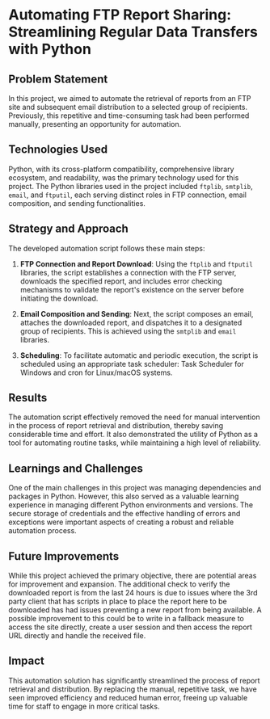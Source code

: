 # Automating FTP Report Sharing: Streamlining Regular Data Transfers with Python

## Problem Statement
In this project, we aimed to automate the retrieval of reports from an FTP site and subsequent email distribution to a selected group of recipients. Previously, this repetitive and time-consuming task had been performed manually, presenting an opportunity for automation.

## Technologies Used
Python, with its cross-platform compatibility, comprehensive library ecosystem, and readability, was the primary technology used for this project. The Python libraries used in the project included `ftplib`, `smtplib`, `email`, and `ftputil`, each serving distinct roles in FTP connection, email composition, and sending functionalities.

## Strategy and Approach
The developed automation script follows these main steps:

1. **FTP Connection and Report Download**: Using the `ftplib` and `ftputil` libraries, the script establishes a connection with the FTP server, downloads the specified report, and includes error checking mechanisms to validate the report's existence on the server before initiating the download.
   
2. **Email Composition and Sending**: Next, the script composes an email, attaches the downloaded report, and dispatches it to a designated group of recipients. This is achieved using the `smtplib` and `email` libraries.
   
3. **Scheduling**: To facilitate automatic and periodic execution, the script is scheduled using an appropriate task scheduler: Task Scheduler for Windows and cron for Linux/macOS systems.

## Results
The automation script effectively removed the need for manual intervention in the process of report retrieval and distribution, thereby saving considerable time and effort. It also demonstrated the utility of Python as a tool for automating routine tasks, while maintaining a high level of reliability.

## Learnings and Challenges
One of the main challenges in this project was managing dependencies and packages in Python. However, this also served as a valuable learning experience in managing different Python environments and versions. The secure storage of credentials and the effective handling of errors and exceptions were important aspects of creating a robust and reliable automation process.

## Future Improvements
While this project achieved the primary objective, there are potential areas for improvement and expansion. The additional check to verify the downloaded report is from the last 24 hours is due to issues where the 3rd party client that has scripts in place to place the report here to be downloaded has had issues preventing a new report from being available. A possible improvement to this could be to write in a fallback measure to access the site directly, create a user session and then access the report URL directly and handle the received file. 

## Impact
This automation solution has significantly streamlined the process of report retrieval and distribution. By replacing the manual, repetitive task, we have seen improved efficiency and reduced human error, freeing up valuable time for staff to engage in more critical tasks.
